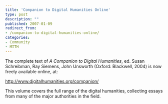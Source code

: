 ```yaml
---
title: 'Companion to Digital Humanities Online'
type: post
description: ""
published: 2007-01-09
redirect_from: 
- /companion-to-digital-humanities-online/
categories:
- Community
- MITH
---
```

The complete text of _A Companion to Digital Humanities_, ed. Susan Schreibman, Ray Siemens, John Unsworth (Oxford: Blackwell, 2004) is now freely available online, at:

<http://www.digitalhumanities.org/companion/>

This volume covers the full range of the digital humanities, collecting essays from many of the major authorities in the field.
